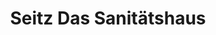 ---
title: "Seitz Das Sanitätshaus"
url: /rothenburg-ob-der-tauber/seitz-das-sanitaetshaus/
shop: Sanitätshaus
---